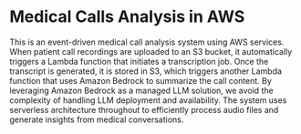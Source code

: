 # Medical Calls Analysis in AWS

This is an event-driven medical call analysis system using AWS services. When patient call recordings are uploaded to an S3 bucket, it automatically triggers a Lambda function that initiates a transcription job. Once the transcript is generated, it is stored in S3, which triggers another Lambda function that uses Amazon Bedrock to summarize the call content. By leveraging Amazon Bedrock as a managed LLM solution, we avoid the complexity of handling LLM deployment and availability. The system uses serverless architecture throughout to efficiently process audio files and generate insights from medical conversations.
